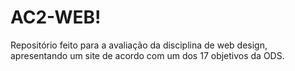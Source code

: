 # AC2-WEB!


Repositório feito para a avaliação da disciplina de web design, apresentando um site de acordo com um dos 17 objetivos da ODS.
